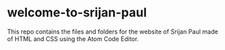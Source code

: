 # welcome-to-srijan-paul
This repo contains the files and folders for the website of Srijan Paul made of HTML and CSS using the Atom Code Editor.
